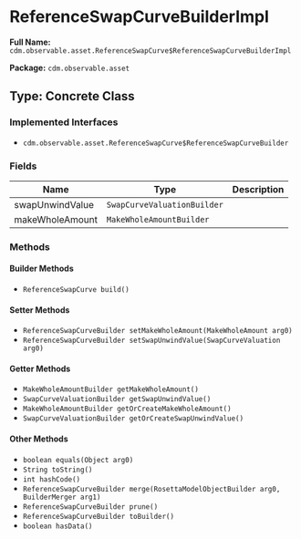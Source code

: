 # ReferenceSwapCurveBuilderImpl

**Full Name:** `cdm.observable.asset.ReferenceSwapCurve$ReferenceSwapCurveBuilderImpl`

**Package:** `cdm.observable.asset`

## Type: Concrete Class

### Implemented Interfaces

- `cdm.observable.asset.ReferenceSwapCurve$ReferenceSwapCurveBuilder`

### Fields

| Name | Type | Description |
|------|------|-------------|
| swapUnwindValue | `SwapCurveValuationBuilder` |  |
| makeWholeAmount | `MakeWholeAmountBuilder` |  |

### Methods

#### Builder Methods

- `ReferenceSwapCurve build()`

#### Setter Methods

- `ReferenceSwapCurveBuilder setMakeWholeAmount(MakeWholeAmount arg0)`
- `ReferenceSwapCurveBuilder setSwapUnwindValue(SwapCurveValuation arg0)`

#### Getter Methods

- `MakeWholeAmountBuilder getMakeWholeAmount()`
- `SwapCurveValuationBuilder getSwapUnwindValue()`
- `MakeWholeAmountBuilder getOrCreateMakeWholeAmount()`
- `SwapCurveValuationBuilder getOrCreateSwapUnwindValue()`

#### Other Methods

- `boolean equals(Object arg0)`
- `String toString()`
- `int hashCode()`
- `ReferenceSwapCurveBuilder merge(RosettaModelObjectBuilder arg0, BuilderMerger arg1)`
- `ReferenceSwapCurveBuilder prune()`
- `ReferenceSwapCurveBuilder toBuilder()`
- `boolean hasData()`

